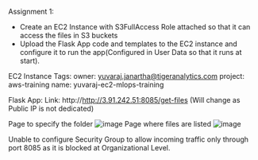 Assignment 1:

- Create an EC2 Instance with S3FullAccess Role attached so that it can access the files in S3 buckets
- Upload the Flask App code and templates to the EC2 instance and configure it to run the app(Configured in User Data so that it runs at start).

EC2 Instance Tags:
owner: yuvaraj.janartha@tigeranalytics.com
project: aws-training
name: yuvaraj-ec2-mlops-training

Flask App:
Link: http://http://3.91.242.51:8085/get-files (Will change as Public IP is not dedicated)

Page to specify the folder
![image](https://github.com/yuvarajjanarthanan/aws-mlops-assignments/assets/94606324/0ea64e66-ec5f-4f7d-9c75-26948af36c20)
Page where files are listed
![image](https://github.com/yuvarajjanarthanan/aws-mlops-assignments/assets/94606324/02a8f392-5320-4e0d-99d8-695f6dd2665b)

Unable to configure Security Group to allow incoming traffic only through port 8085 as it is blocked at Organizational Level.
